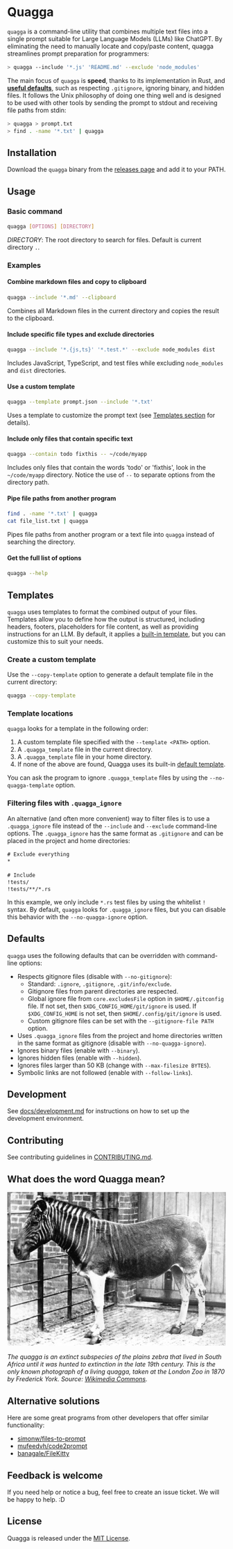 # Quagga

`quagga` is a command-line utility that combines multiple text files into a single prompt suitable for Large Language Models (LLMs) like ChatGPT. By eliminating the need to manually locate and copy/paste content, quagga streamlines prompt preparation for programmers:

```bash
> quagga --include '*.js' 'README.md' --exclude 'node_modules'
```

The main focus of `quagga` is **speed**, thanks to its implementation in Rust, and [**useful defaults**](#defaults), such as respecting `.gitignore`, ignoring binary, and hidden files. It follows the Unix philosophy of doing one thing well and is designed to be used with other tools by sending the prompt to stdout and receiving file paths from stdin:

```bash
> quagga > prompt.txt
> find . -name '*.txt' | quagga
```

## Installation

Download the `quagga` binary from the [releases page](https://github.com/evgenyneu/quagga/releases) and add it to your PATH.

## Usage

### Basic command

```bash
quagga [OPTIONS] [DIRECTORY]
```

*DIRECTORY*: The root directory to search for files. Default is current directory `.`.

### Examples


#### Combine markdown files and copy to clipboard

```bash
quagga --include '*.md' --clipboard
```

Combines all Markdown files in the current directory and copies the result to the clipboard.


#### Include specific file types and exclude directories

```bash
quagga --include '*.{js,ts}' '*.test.*' --exclude node_modules dist
```

Includes JavaScript, TypeScript, and test files while excluding `node_modules` and `dist` directories.


#### Use a custom template

```bash
quagga --template prompt.json --include '*.txt'
```

Uses a template to customize the prompt text (see [Templates section](#templates) for details).

#### Include only files that contain specific text

```bash
quagga --contain todo fixthis -- ~/code/myapp
```

Includes only files that contain the words 'todo' or 'fixthis', look in the `~/code/myapp` directory. Notice the use of `--` to separate options from the directory path.


#### Pipe file paths from another program

```bash
find . -name '*.txt' | quagga
cat file_list.txt | quagga
```

Pipes file paths from another program or a text file into `quagga` instead of searching the directory.

#### Get the full list of options

```bash
quagga --help
```

## Templates

`quagga` uses templates to format the combined output of your files. Templates allow you to define how the output is structured, including headers, footers, placeholders for file content, as well as providing instructions for an LLM.  By default, it applies a [built-in template](templates/default.txt), but you can customize this to suit your needs.

### Create a custom template

Use the `--copy-template` option to generate a default template file in the current directory:

```bash
quagga --copy-template
```

### Template locations

`quagga` looks for a template in the following order:

1. A custom template file specified with the `--template <PATH>` option.
1. A `.quagga_template` file in the current directory.
1. A `.quagga_template` file in your home directory.
1. If none of the above are found, Quagga uses its built-in [default template](templates/default.txt).

You can ask the program to ignore `.quagga_template` files by using the `--no-quagga-template` option.


### Filtering files with `.quagga_ignore`

An alternative (and often more convenient) way to filter files is to use a `.quagga_ignore` file instead of the `--include` and `--exclude` command-line options. The `.quagga_ignore` has the same format as `.gitignore` and can be placed in the project and home directories:

```gitignore
# Exclude everything
*

# Include
!tests/
!tests/**/*.rs
```

In this example, we only include `*.rs` test files by using the whitelist `!` syntax. By default, `quagga`  looks for `.quagga_ignore` files, but you can disable this behavior with the `--no-quagga-ignore` option.


## Defaults

`quagga` uses the following defaults that can be overridden with command-line options:

* Respects gitignore files (disable with `--no-gitignore`):
  * Standard: `.ignore`, `.gitignore`, `.git/info/exclude`.
  * Gitignore files from parent directories are respected.
  * Global ignore file from `core.excludesFile` option in `$HOME/.gitconfig` file. If not set, then `$XDG_CONFIG_HOME/git/ignore` is used. If `$XDG_CONFIG_HOME` is not set, then `$HOME/.config/git/ignore` is used.
  * Custom gitignore files can be set with the `--gitignore-file PATH` option.
* Uses `.quagga_ignore` files from the project and home directories written in the same format as gitignore (disable with `--no-quagga-ignore`).
* Ignores binary files (enable with `--binary`).
* Ignores hidden files (enable with `--hidden`).
* Ignores files larger than 50 KB (change with `--max-filesize BYTES`).
* Symbolic links are not followed (enable with `--follow-links`).


## Development

See [docs/development.md](docs/development.md) for instructions on how to set up the development environment.


## Contributing

See contributing guidelines in [CONTRIBUTING.md](CONTRIBUTING.md).

## What does the word Quagga mean?

<img src='./images/quagga.jpg' alt='Picture of Quagga'>

*The quagga is an extinct subspecies of the plains zebra that lived in South Africa until it was hunted to extinction in the late 19th century. This is the only known photograph of a living quagga, taken at the London Zoo in 1870 by Frederick York. Source: [Wikimedia Commons](https://en.wikipedia.org/wiki/Quagga#/media/File:Quagga_photo.jpg).*



## Alternative solutions

Here are some great programs from other developers that offer similar functionality:

* [simonw/files-to-prompt](https://github.com/simonw/files-to-prompt)
* [mufeedvh/code2prompt](https://github.com/mufeedvh/code2prompt)
* [banagale/FileKitty](https://github.com/banagale/FileKitty)


## Feedback is welcome

If you need help or notice a bug, feel free to create an issue ticket. We will be happy to help. :D


## License

Quagga is released under the [MIT License](LICENSE).

